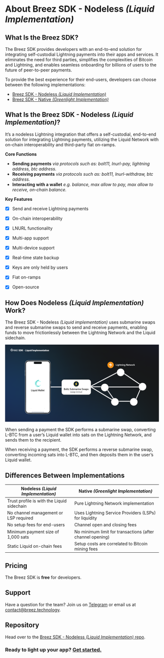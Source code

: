 # About Breez SDK - Nodeless *(Liquid Implementation)*

## **What Is the Breez SDK?**

The Breez SDK provides developers with an end-to-end solution for integrating self-custodial Lightning payments into their apps and services. It eliminates the need for third parties, simplifies the complexities of Bitcoin and Lightning, and enables seamless onboarding for billions of users to the future of peer-to-peer payments.

To provide the best experience for their end-users, developers can choose between the following implementations:

- [Breez SDK - Nodeless *(Liquid Implementation)*](https://sdk-doc-liquid.breez.technology/)
- [Breez SDK - Native *(Greenlight Implementation)*](https://sdk-doc.breez.technology/)


## **What Is the Breez SDK - Nodeless *(Liquid Implementation)*?**

It’s a nodeless Lightning integration that offers a self-custodial, end-to-end solution for integrating Lightning payments, utilizing the Liquid Network with on-chain interoperability and third-party fiat on-ramps.

**Core Functions**

- **Sending payments** *via protocols such as: bolt11, lnurl-pay, lightning address, btc address.*
- **Receiving payments** *via protocols such as: bolt11, lnurl-withdraw, btc address.*
- **Interacting with a wallet** *e.g. balance, max allow to pay, max allow to receive, on-chain balance.*

**Key Features**

- [x] Send and receive Lightning payments 
- [x] On-chain interoperability
- [x] LNURL functionality
- [x] Multi-app support
- [x] Multi-device support
- [x] Real-time state backup
- [x] Keys are only held by users
- [x] Fiat on-ramps
- [x] Open-source


## How Does Nodeless *(Liquid Implementation)* Work?

The Breez SDK - Nodeless *(Liquid implementation)* uses submarine swaps and reverse submarine swaps to send and receive payments, enabling funds to move frictionlessly between the Lightning Network and the Liquid sidechain.

![Breez SDK - Liquid](../images/BreezSDK_Liquid.png)

When sending a payment the SDK performs a submarine swap, converting L-BTC from a user’s Liquid wallet into sats on the Lightning Network, and sends them to the recipient. 

When receiving a payment, the SDK performs a reverse submarine swap, converting incoming sats into L-BTC, and then deposits them in the user’s Liquid wallet.


## **Differences Between Implementations**

| Nodeless *(Liquid Implementation)* | Native *(Greenlight Implementation)* |
| --- | --- |
| Trust profile is with the Liquid sidechain | Pure Lightning Network implementation |
| No channel management or LSP required | Uses Lightning Service Providers (LSPs) for liquidity |
| No setup fees for end-users | Channel open and closing fees |
| Minimum payment size of 1,000 sats | No minimum limit for transactions (after channel opening) |
| Static Liquid on-chain fees | Setup costs are correlated to Bitcoin mining fees |


## Pricing

The Breez SDK is **free** for developers. 


## Support

Have a question for the team? Join us on [Telegram](https://t.me/breezsdk) or email us at <contact@breez.technology>.

## Repository

Head over to the [Breez SDK - Nodeless *(Liquid Implementation)* repo](https://github.com/breez/breez-sdk-liquid).



### Ready to light up your app? [Get started.](https://sdk-doc-liquid.breez.technology/guide/getting_started.html)
